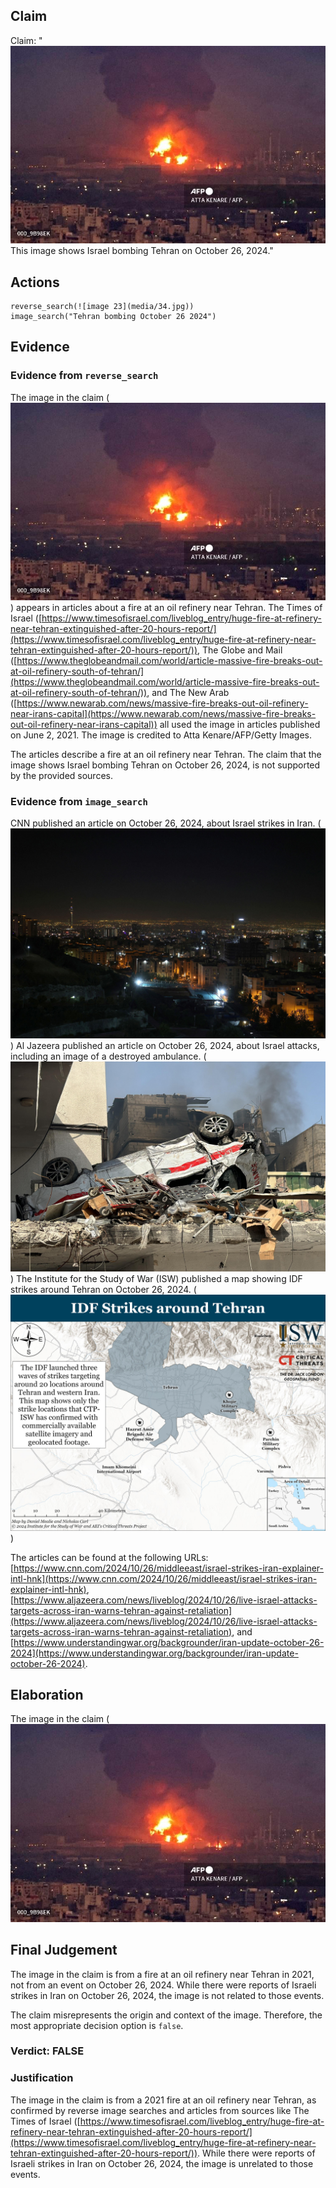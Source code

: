 ## Claim
Claim: "![image 23](media/34.jpg) This image shows Israel bombing Tehran on October 26, 2024."

## Actions
```
reverse_search(![image 23](media/34.jpg))
image_search("Tehran bombing October 26 2024")
```

## Evidence
### Evidence from `reverse_search`
The image in the claim (![image 23](media/34.jpg)) appears in articles about a fire at an oil refinery near Tehran. The Times of Israel ([https://www.timesofisrael.com/liveblog_entry/huge-fire-at-refinery-near-tehran-extinguished-after-20-hours-report/](https://www.timesofisrael.com/liveblog_entry/huge-fire-at-refinery-near-tehran-extinguished-after-20-hours-report/)), The Globe and Mail ([https://www.theglobeandmail.com/world/article-massive-fire-breaks-out-at-oil-refinery-south-of-tehran/](https://www.theglobeandmail.com/world/article-massive-fire-breaks-out-at-oil-refinery-south-of-tehran/)), and The New Arab ([https://www.newarab.com/news/massive-fire-breaks-out-oil-refinery-near-irans-capital](https://www.newarab.com/news/massive-fire-breaks-out-oil-refinery-near-irans-capital)) all used the image in articles published on June 2, 2021. The image is credited to Atta Kenare/AFP/Getty Images.

The articles describe a fire at an oil refinery near Tehran. The claim that the image shows Israel bombing Tehran on October 26, 2024, is not supported by the provided sources.


### Evidence from `image_search`
CNN published an article on October 26, 2024, about Israel strikes in Iran. (![image 7031](media/2025-08-29_21-14-1756502057-973831.jpg)) Al Jazeera published an article on October 26, 2024, about Israel attacks, including an image of a destroyed ambulance. (![image 7032](media/2025-08-29_21-14-1756502058-682835.jpg)) The Institute for the Study of War (ISW) published a map showing IDF strikes around Tehran on October 26, 2024. (![image 7033](media/2025-08-29_21-14-1756502059-129659.jpg))

The articles can be found at the following URLs: [https://www.cnn.com/2024/10/26/middleeast/israel-strikes-iran-explainer-intl-hnk](https://www.cnn.com/2024/10/26/middleeast/israel-strikes-iran-explainer-intl-hnk), [https://www.aljazeera.com/news/liveblog/2024/10/26/live-israel-attacks-targets-across-iran-warns-tehran-against-retaliation](https://www.aljazeera.com/news/liveblog/2024/10/26/live-israel-attacks-targets-across-iran-warns-tehran-against-retaliation), and [https://www.understandingwar.org/backgrounder/iran-update-october-26-2024](https://www.understandingwar.org/backgrounder/iran-update-october-26-2024).


## Elaboration
The image in the claim (![image 23](media/34.jpg)

## Final Judgement
The image in the claim is from a fire at an oil refinery near Tehran in 2021, not from an event on October 26, 2024. While there were reports of Israeli strikes in Iran on October 26, 2024, the image is not related to those events.

The claim misrepresents the origin and context of the image. Therefore, the most appropriate decision option is `false`.

### Verdict: FALSE

### Justification
The image in the claim is from a 2021 fire at an oil refinery near Tehran, as confirmed by reverse image searches and articles from sources like The Times of Israel ([https://www.timesofisrael.com/liveblog_entry/huge-fire-at-refinery-near-tehran-extinguished-after-20-hours-report/](https://www.timesofisrael.com/liveblog_entry/huge-fire-at-refinery-near-tehran-extinguished-after-20-hours-report/)). While there were reports of Israeli strikes in Iran on October 26, 2024, the image is unrelated to those events.
